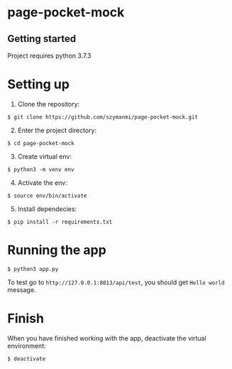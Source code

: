 # page-pocket-mock

## Getting started

Project requires python 3.7.3

# Setting up

1. Clone the repository:

```$ git clone https://github.com/szymanmi/page-pocket-mock.git```

2. Enter the project directory:

```$ cd page-pocket-mock```

3. Create virtual env:

```$ python3 -m venv env```

4. Activate the env:

```$ source env/bin/activate```

5. Install dependecies:

```$ pip install -r requirements.txt```

# Running the app

```$ python3 app.py```

To test go to  ```http://127.0.0.1:8013/api/test```, you should get ```Hello world``` message.

# Finish
When you have finished working with the app, deactivate the virtual environment:

```$ deactivate```
